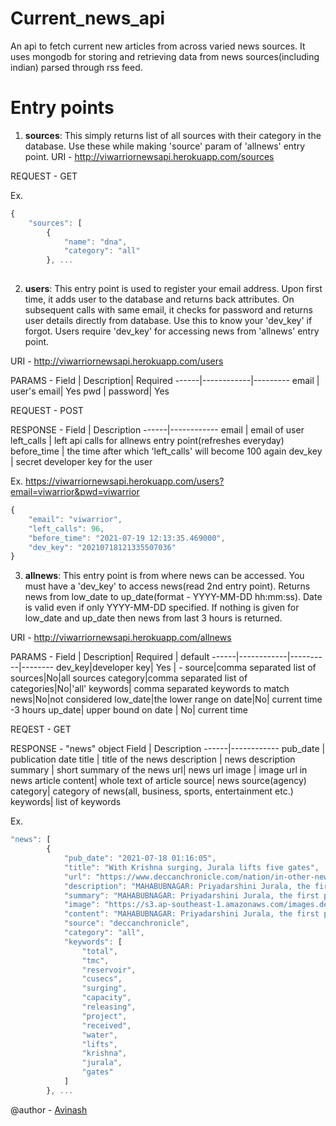 # Current_news_api
An api to fetch current new articles from across varied news sources. It uses mongodb for storing and retrieving data from news sources(including indian) parsed through rss feed.


# Entry points

1. **sources**: This simply returns list of all sources with their category in the database. Use these while making 'source' param of 'allnews' entry point.
URI - http://viwarriornewsapi.herokuapp.com/sources

REQUEST - GET

Ex.
```javascript
{
    "sources": [
        {
            "name": "dna",
            "category": "all"
        }, ...
        
```

2. **users**: This entry point is used to register your email address. Upon first time, it adds user to the database and returns back attributes. On subsequent calls with same email, it checks for password and returns user details directly from database. Use this to know your 'dev_key' if forgot. Users require 'dev_key' for accessing news from 'allnews' entry point.

URI - http://viwarriornewsapi.herokuapp.com/users

PARAMS -
Field | Description| Required
------|------------|---------
email | user's email| Yes 
pwd | password|   Yes

REQUEST - POST

RESPONSE - 
Field | Description
------|------------
email | email of user
left_calls | left api calls for allnews entry point(refreshes everyday)
before_time | the time after which 'left_calls' will become 100 again
dev_key | secret developer key for the user

Ex. https://viwarriornewsapi.herokuapp.com/users?email=viwarrior&pwd=viwarrior
```javascript
{
    "email": "viwarrior",
    "left_calls": 96,
    "before_time": "2021-07-19 12:13:35.469000",
    "dev_key": "20210718121335507036"
}
```
3. **allnews**: This entry point is from where news can be accessed. You must have a 'dev_key' to access news(read 2nd entry point). Returns news from low_date to up_date(format - YYYY-MM-DD hh:mm:ss). Date is valid even if only YYYY-MM-DD specified. If nothing is given for low_date and up_date then news from last 3 hours is returned.

URI - http://viwarriornewsapi.herokuapp.com/allnews

PARAMS - 
Field | Description| Required | default
------|------------|----------|--------
dev_key|developer key| Yes | -
source|comma separated list of sources|No|all sources
category|comma separated list of categories|No|'all'
keywords| comma separated keywords to match news|No|not considered
low_date|the lower range on date|No| current time -3 hours
up_date| upper bound on date | No| current time


REQEST - GET

RESPONSE - "news" object
Field | Description
------|------------
pub_date | publication date
title | title of the news
description | news description
summary | short summary of the news
url| news url
image | image url in news article
content| whole text of article
source| news source(agency)
category| category of news(all, business, sports, entertainment etc.)
keywords| list of keywords



Ex.
```javascript
"news": [
        {
            "pub_date": "2021-07-18 01:16:05",
            "title": "With Krishna surging, Jurala lifts five gates",
            "url": "https://www.deccanchronicle.com/nation/in-other-news/180721/with-krishna-surging-jurala-lifts-five-gates.html",
            "description": "MAHABUBNAGAR: Priyadarshini Jurala, the first project of Telangana state on Krishna River, has opened five of its crest gates on Saturday after it started receiving 59,438 cusecs of water",
            "summary": "MAHABUBNAGAR: Priyadarshini Jurala, the first project of Telangana state on Krishna River, has opened five of its crest gates on Saturday after it started receiving 59,438 cusecs of water.\nThe project is releasing 33,908 cusecs of water after using it for generating power.\nOn the same day last year, Jurala had, however, received 89,129 cusecs of water and released 86,826 cusecs of it.\nSince June 1, when the water year began, Jurala has received total of 39.25 tmc of water, with a flood cushion of 1.19 tmc.\nAlamatti Dam in Karnataka upstream of Jurala is receiving 53,502 cusecs and is releasing 42,264 cusecs.",
            "image": "https://s3.ap-southeast-1.amazonaws.com/images.deccanchronicle.com/dc-Cover-9p7sib989iv43l5ik363fav9b7-20210702010115.Medi.jpeg",
            "content": "MAHABUBNAGAR: Priyadarshini Jurala, the first project of Telangana state on Krishna River, has opened five of its crest gates on Saturday after it started receiving 59,438 cusecs of water.\n\nThe project is releasing 33,908 cusecs of water after using it for generating power. 624 cusecs of water is being let out into its canals.\n\nOn the same day last year, Jurala had, however, received 89,129 cusecs of water and released 86,826 cusecs of it. The project has a gross capacity of just 9.66 tmc. The current reservoir level of 1,053.08 feet is just a little short of its total storage capacity of 1,045 feet at FRL. Since June 1, when the water year began, Jurala has received total of 39.25 tmc of water, with a flood cushion of 1.19 tmc.\n\nAn engineer at the project site said that they are not holding any water and releasing inflows continuously.\n\nOn the other hand, Srisaialam Reservoir has received average inflows of 26,045 cusecs during the past 24 hours. The reservoir has only 34.10 tmc of water against its total storage capacity of 215.80 tmc.\n\nAlamatti Dam in Karnataka upstream of Jurala is receiving 53,502 cusecs and is releasing 42,264 cusecs. Narayanpur is getting 45,629 cusecs and allowing 40,608 cusecs to flow out.",
            "source": "deccanchronicle",
            "category": "all",
            "keywords": [
                "total",
                "tmc",
                "reservoir",
                "cusecs",
                "surging",
                "capacity",
                "releasing",
                "project",
                "received",
                "water",
                "lifts",
                "krishna",
                "jurala",
                "gates"
            ]
        }, ...
```

@author - [Avinash](https://github.com/Viwarrior)
